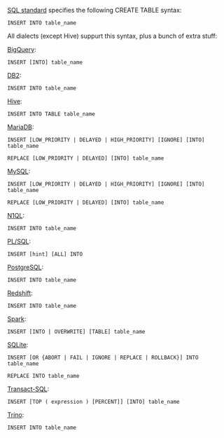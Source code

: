 [SQL standard][] specifies the following CREATE TABLE syntax:

    INSERT INTO table_name

All dialects (except Hive) suppurt this syntax, plus a bunch of extra stuff:

[BigQuery][]:

    INSERT [INTO] table_name

[DB2][]:

    INSERT INTO table_name

[Hive][]:

    INSERT INTO TABLE table_name

[MariaDB][]:

    INSERT [LOW_PRIORITY | DELAYED | HIGH_PRIORITY] [IGNORE] [INTO] table_name

    REPLACE [LOW_PRIORITY | DELAYED] [INTO] table_name

[MySQL][]:

    INSERT [LOW_PRIORITY | DELAYED | HIGH_PRIORITY] [IGNORE] [INTO] table_name

    REPLACE [LOW_PRIORITY | DELAYED] [INTO] table_name

[N1QL][]:

    INSERT INTO table_name

[PL/SQL][]:

    INSERT [hint] [ALL] INTO

[PostgreSQL][]:

    INSERT INTO table_name

[Redshift][]:

    INSERT INTO table_name

[Spark][]:

    INSERT [INTO | OVERWRITE] [TABLE] table_name

[SQLite][]:

    INSERT [OR {ABORT | FAIL | IGNORE | REPLACE | ROLLBACK}] INTO table_name

    REPLACE INTO table_name

[Transact-SQL][]:

    INSERT [TOP ( expression ) [PERCENT]] [INTO] table_name

[Trino][]:

    INSERT INTO table_name

[sql standard]: https://jakewheat.github.io/sql-overview/sql-2008-foundation-grammar.html#insert-statement
[bigquery]: https://cloud.google.com/bigquery/docs/reference/standard-sql/dml-syntax#insert_statement
[db2]: https://www.ibm.com/docs/en/db2/9.7?topic=statements-insert
[hive]: https://cwiki.apache.org/confluence/display/Hive/LanguageManual+DML#LanguageManualDML-InsertingvaluesintotablesfromSQL
[mariadb]: https://mariadb.com/kb/en/insert/
[mysql]: https://dev.mysql.com/doc/refman/8.0/en/insert.html
[n1ql]: https://docs.couchbase.com/server/current/n1ql/n1ql-language-reference/insert.html
[pl/sql]: https://docs.oracle.com/en/database/oracle/oracle-database/19/sqlrf/INSERT.html
[postgresql]: https://www.postgresql.org/docs/current/sql-insert.html
[redshift]: https://docs.aws.amazon.com/redshift/latest/dg/r_INSERT_30.html
[spark]: https://spark.apache.org/docs/latest/sql-ref-syntax-dml-insert-table.html
[sqlite]: https://www.sqlite.org/lang_insert.html
[transact-sql]: https://docs.microsoft.com/en-us/sql/t-sql/statements/insert-transact-sql?view=sql-server-ver16
[trino]: https://trino.io/docs/current/sql/insert.html
